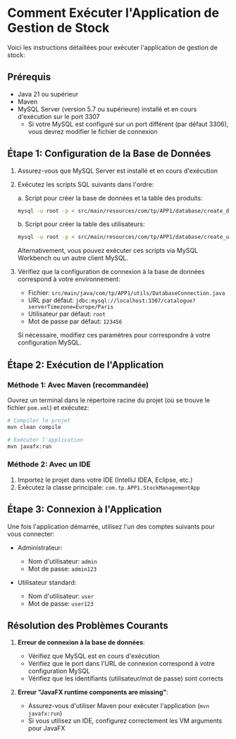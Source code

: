 # Comment Exécuter l'Application de Gestion de Stock

Voici les instructions détaillées pour exécuter l'application de gestion de stock:

## Prérequis

- Java 21 ou supérieur
- Maven
- MySQL Server (version 5.7 ou supérieure) installé et en cours d'exécution sur le port 3307
  - Si votre MySQL est configuré sur un port différent (par défaut 3306), vous devrez modifier le fichier de connexion

## Étape 1: Configuration de la Base de Données

1. Assurez-vous que MySQL Server est installé et en cours d'exécution
2. Exécutez les scripts SQL suivants dans l'ordre:
   
   a. Script pour créer la base de données et la table des produits:
   ```bash
   mysql -u root -p < src/main/resources/com/tp/APP1/database/create_database.sql
   ```
   
   b. Script pour créer la table des utilisateurs:
   ```bash
   mysql -u root -p < src/main/resources/com/tp/APP1/database/create_users_table.sql
   ```

   Alternativement, vous pouvez exécuter ces scripts via MySQL Workbench ou un autre client MySQL.

3. Vérifiez que la configuration de connexion à la base de données correspond à votre environnement:
   - Fichier: `src/main/java/com/tp/APP1/utils/DatabaseConnection.java`
   - URL par défaut: `jdbc:mysql://localhost:3307/catalogue?serverTimezone=Europe/Paris`
   - Utilisateur par défaut: `root`
   - Mot de passe par défaut: `123456`

   Si nécessaire, modifiez ces paramètres pour correspondre à votre configuration MySQL.

## Étape 2: Exécution de l'Application

### Méthode 1: Avec Maven (recommandée)

Ouvrez un terminal dans le répertoire racine du projet (où se trouve le fichier `pom.xml`) et exécutez:

```bash
# Compiler le projet
mvn clean compile

# Exécuter l'application
mvn javafx:run
```

### Méthode 2: Avec un IDE

1. Importez le projet dans votre IDE (IntelliJ IDEA, Eclipse, etc.)
2. Exécutez la classe principale: `com.tp.APP1.StockManagementApp`

## Étape 3: Connexion à l'Application

Une fois l'application démarrée, utilisez l'un des comptes suivants pour vous connecter:

- Administrateur:
  - Nom d'utilisateur: `admin`
  - Mot de passe: `admin123`

- Utilisateur standard:
  - Nom d'utilisateur: `user`
  - Mot de passe: `user123`

## Résolution des Problèmes Courants

1. **Erreur de connexion à la base de données**:
   - Vérifiez que MySQL est en cours d'exécution
   - Vérifiez que le port dans l'URL de connexion correspond à votre configuration MySQL
   - Vérifiez que les identifiants (utilisateur/mot de passe) sont corrects

2. **Erreur "JavaFX runtime components are missing"**:
   - Assurez-vous d'utiliser Maven pour exécuter l'application (`mvn javafx:run`)
   - Si vous utilisez un IDE, configurez correctement les VM arguments pour JavaFX